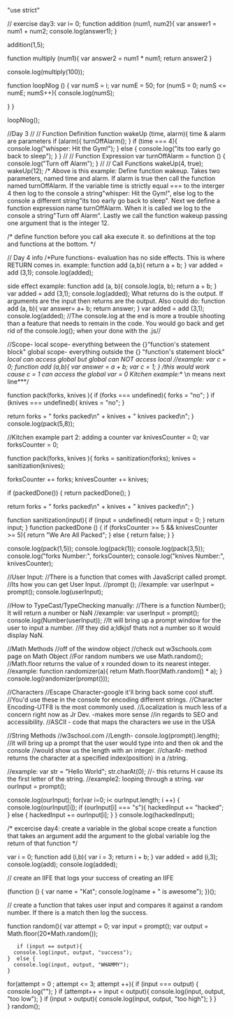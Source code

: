 "use strict"
 
   
// exercise day3:
 var i= 0;
 function addition (num1, num2){
    var answer1 = num1 + num2;
     console.log(answer1);
 }   

 addition(1,5);

 function multiply (num1){
     var answer2 = num1 * num1;
   return answer2
 }

 console.log(multiply(100));

 function loopNlog () {
   var numS = i;
   var numE = 50;
 for (numS = 0; numS <= numE; numS++){
       console.log(numS);

   }
 } 
 
  loopNlog();    


//Day 3
// // Function Definition
 function wakeUp (time, alarm){
    time & alarm are parameters
     if (alarm){
        turnOffAlarm();
     }
     if (time === 4){
         console.log("whisper: Hit the Gym!");
     }
     else {
        console.log("its too early go back to sleep");
     }
 }
// // Function Expression
 var turnOffAlarm = function () {
     console.log("Turn off Alarm");
 }
// // Call Functions
 wakeUp(4, true);
 wakeUp(12);
/* Above is this example:
Define function wakeup. Takes two parameters, named time and alarm. 
If alarm is true then call the function named turnOffAlarm. 
If the variable time is strictly equal === to the interger 4 then log
to the console a string"whisper: Hit the Gym!", 
else log to the console a different string"its too early go back to sleep".
Next we define a function expression name turnOffAlarm.
When it is called we log to the console a string"Turn off Alarm".
Lastly we call the function wakeup passing one argument that is the 
integer 12.

/* define function before you call aka execute it. 
so definitions at the top and functions at the bottom.
*/

// Day 4 info
/*Pure functions- evaluation has no side effects. 
This is where RETURN comes in.
example: 
function add (a,b){
  return a + b;
}
var added = add (3,1);
console.log(added);

side effect example:
function add (a, b){
  console.log(a, b);
  return a + b;
}
var added = add (3,1);
console.log(added);
What returns do is the output. If arguments are the input then returns are the output.
Also could do:
function add (a, b){
  var answer= a+ b;
  return answer;
}
var added = add (3,1);
console.log(added);
//The console.log at the end is more a trouble shooting than a feature that needs to remain in the code.
You would go back and get rid of the console.log(); when your done with the .js//

//Scope-
local scope- everything between the {}"function's statement block"
global scope- everything outside the {} "function's statement block"
*local can access global but global can NOT access local
//example:
var c = 0;
function add (a,b){
  var answer = a + b;
  var c = 1;
}
*/this would work cause c = 1 can access the global var = 0
Kitchen example:*** \n means next line***/

function pack(forks, knives ){
  if (forks === undefined){
    forks = "no";
  }
    if (knives === undefined){
    knives = "no";
  }  

  return forks + " forks packed\n" + knives + " knives packed\n";
}
console.log(pack(5,8));

//Kitchen example part 2: adding a counter
var knivesCounter = 0;
var forksCounter = 0;

function pack(forks, knives ){
  forks = sanitization(forks);
  knives = sanitization(knives);

  forksCounter += forks;
  knivesCounter += knives;

  if (packedDone()) {
    return packedDone();
  }

  return forks + " forks packed\n" + knives + " knives packed\n";
}

function sanitization(input){
  if (input = undefined){
   return input = 0;
  }
  return input;
}
function packedDone () {
  if (forksCounter >= 5 && knivesCounter >= 5){
    return "We Are All Packed";
  } else { 
    return false;
  }
}

console.log(pack(1,5));
console.log(pack(1));
console.log(pack(3,5));
console.log("forks Number:", forksCounter);
console.log("knives Number:", knivesCounter);

//User Input:
//There is a function that comes with JavaScript called prompt. 
//Its how you can get User Input.
//prompt ();
//example:
var userInput = prompt();
console.log(userInput);

//How to TypeCast/TypeChecking manually:
//There is a function Number(); It will return a number or NaN
//example:
var userInput = prompt();
console.log(Number(userInput));
//It will bring up a prompt window for the user to input a number. 
//If they did a;ldkjsf thats not a number so it would display NaN.

//Math Methods
//off of the window object
//check out w3schools.com page on Math Object
//For random numbers we use Math.random(); 
//Math.floor returns the value of x rounded down to its nearest integer.
//example:
 function randomizer(a){
   return Math.floor(Math.random() * a);
 }
console.log(randomizer(prompt()));

//Characters
//Escape Character-google it'll bring back some cool stuff.
//You'd use these in the console for encoding different strings.
//Character Encoding-UTF8 is the most commonly used. 
//Localization is much less of a concern right now as Jr Dev. -makes more sense
//in regards to SEO and accessibility.
//ASCII - code that maps the characters we use in the USA

//String Methods
//w3school.com
//Length-
console.log(prompt().length);
//it will bring up a prompt that the user would type into and then ok and the console
//would show us the length with an integer.
//charAt- method returns the character at a specified index(position) in a /string.

//example:
var str = "Hello World";
str.charAt(0);
//- this returns H cause its the first letter of the string.
//example2: looping through a string.
var ourInput = prompt();

 console.log(ourInput);
  for(var i=0; i< ourInput.length; i ++) {
      console.log(ourInput[i]);
        if (ourInput[i] === "s"){
        hackedInput += "hacked";
  }     else {
        hackedInput += ourInput[i];
  }
 }
 console.log(hackedInput);

/* excercise day4:
 create a variable in the global scope
create a function that takes an argument
add the argument to the global variable
log the return of that function
 */

  var i = 0;
 function add (i,b){
   var i = 3;
   return i + b;
 }
 var added = add (i,3);
 console.log(add);
 console.log(added);

// create an IIFE that logs your success of creating an IIFE

  (function () {
   var name = "Kat"; 
   console.log(name + " is awesome"); 
 })(); 

 




// create a function that takes user input and compares it against a random number. If there is a match then log the success.
  
function random(){
    var attempt = 0;
    var input = prompt();
    var output = Math.floor(20*Math.random());
      
       if (input == output){
      console.log(input, output, "success");
    }  else {
      console.log(input, output, "WHAMMY");
    }
   for(attempt = 0 ; attempt <= 3; attempt ++){
    if (input === output) {
      console.log("");
    }
    if (attempt++ = input < output){
      console.log(input, output, "too low");
    }
    if (input > output){
      console.log(input, output, "too high");
    }
   }  
} 
random();